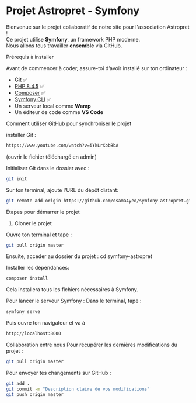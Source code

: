 # Projet Astropret -  Symfony 

Bienvenue sur le projet collaboratif de notre site pour l'association Astropret !  
Ce projet utilise **Symfony**, un framework PHP moderne.  
Nous allons tous travailler **ensemble** via GitHub.

Prérequis à installer

Avant de commencer à coder, assure-toi d’avoir installé sur ton ordinateur :

- [Git](https://git-scm.com/) ✅
- [PHP 8.4.5](https://www.php.net/downloads.php) ✅
- [Composer](https://getcomposer.org/) ✅
- [Symfony CLI](https://symfony.com/download) ✅
- Un serveur local comme **Wamp**
- Un éditeur de code comme **VS Code**

Comment utiliser GitHub pour synchroniser le projet

installer Git : 
```bash
https://www.youtube.com/watch?v=iYkLrXobBbA
```
(ouvrir le fichier téléchargé en admin) 

Initialiser Git dans le dossier avec :
```bash
git init
```

Sur ton terminal, ajoute l'URL du dépôt distant:
```bash
git remote add origin https://github.com/osama4yeo/symfony-astropret.git
```

Étapes pour démarrer le projet

 1. Cloner le projet

Ouvre ton terminal et tape :

```bash
git pull origin master
```

Ensuite, accéder au dossier du projet : cd symfony-astropret

Installer les dépendances:
```bash
composer install
```
Cela installera tous les fichiers nécessaires à Symfony.


Pour lancer le serveur Symfony : Dans le terminal, tape :
```bash
symfony serve
```

Puis ouvre ton navigateur et va à
```bash
http://localhost:8000
``` 


Collaboration entre nous
Pour récupérer les dernières modifications du projet : 
```bash
git pull origin master
``` 

Pour envoyer tes changements sur GitHub :
```bash
git add .
git commit -m "Description claire de vos modifications"
git push origin master
```
